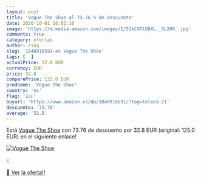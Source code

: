```yaml
---
layout: post
title: 'Vogue The Shoe al 73.76 % de descuento'
date: 2020-10-01 16:02:16
image: 'https://m.media-amazon.com/images/I/51kCXRlUQXL._SL200_.jpg'
comments: true
category: ofertas
author: ring
slug: '1840916591-es Vogue The Shoe'
tags: [  ]
actualPrice: 32.8 EUR
currency: EUR
price: 32.8
comparePrice: 125.0 EUR
prodname: 'Vogue The Shoe'
country: 'es'
flag: '🇪🇸'
buyurl: 'https://www.amazon.es/dp/1840916591/?tag=tolees-21'
descuento: '73.76'
average: '32.8'
---
```


Está [Vogue The Shoe](https://www.amazon.es/dp/1840916591/?tag=tolees-21) con 73.76 de descuento por 32.8 EUR (original: 125.0 EUR) en el siguiente enlace!

[![Vogue The Shoe](https://m.media-amazon.com/images/I/51kCXRlUQXL._SL200_.jpg)](https://www.amazon.es/dp/1840916591/?tag=tolees-21)

ℹ️:


[🛒 Ver la oferta!!](https://www.amazon.es/dp/1840916591/?tag=tolees-21)
